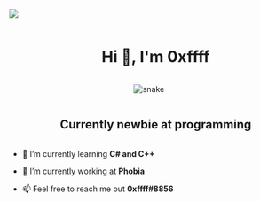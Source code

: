 
<!--horizontal divider(gradiant)-->
<img src="https://user-images.githubusercontent.com/73097560/115834477-dbab4500-a447-11eb-908a-139a6edaec5c.gif">

<!--h1 without bottom border-->
<div id="user-content-toc">
  <ul align="center">
    <summary><h1 style="display: inline-block">Hi 👋, I'm 0xffff</h1></summary>
  </ul>
</div>


<!--- snake -->
<div align="center">
  <img  src="[https://github.com/0xLizard/0xLizard/grid-snake.svg](https://raw.githubusercontent.com/0xLizard/0xLizard/main/grid-snake.svg)"
       alt="snake" /></a>
</div>


<!--h2 without bottom border-->
<div id="user-content-toc">
  <ul align="center">
    <summary><h2 style="display: inline-block">Currently newbie at programming</h2></summary>
  </ul>
</div>


<!--Intro start-->
- 🌱 I’m currently learning **C# and C++**

- 🔭 I’m currently working at **Phobia**

- 📫 Feel free to reach me out **0xffff#8856**
<!--Intro end-->
